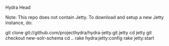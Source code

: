 Hydra Head

Note: This repo does not contain Jetty.  To download and setup a new Jetty
instance, do:

git clone git://github.com/projecthydra/hydra-jetty.git jetty
cd jetty
git checkout new-solr-schema
cd ..
rake hydra:jetty:config 
rake jetty:start
